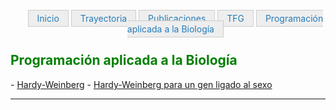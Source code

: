 <html>
<head>
   
<style type="text/css">
#navegador ul{
   list-style-type: none;
   text-align: center;
}
#navegador li{
   display: inline;
   text-align: left;
   margin: 0 0px 0 0;
}
#navegador li a {
   padding: 4px 14px 4px 14px;
   color: #267CB9;
   background-color: #eeeeee;
   border: 1px solid #ccc;
   text-decoration: none;
}
#navegador li a:hover{
   background-color: #333333;
   color: #ffffff;
}
   </style>
</head>

<body>


<div id="navegador">
<ul>
<li><a href="http://ags.aarongs.org/">Inicio</a></li>
<li><a href="https://AaronGS1999.github.io/aarongs.github.io/Trayectoria.html">Trayectoria</a></li>
<li><a href="https://AaronGS1999.github.io/aarongs.github.io/Publicaciones.html">Publicaciones</a></li>
<li><a href="https://AaronGS1999.github.io/aarongs.github.io/TFG.html">TFG</a></li>
<li><a href="https://AaronGS1999.github.io/aarongs.github.io/programacion_aplicada.html">Programación aplicada a la Biología</a></li>
   
</ul>
</div>

</body>
</html>

  
<H2><span style="color:green">Programación aplicada a la Biología</span></H2>
- <a href="https://colab.research.google.com/drive/1KfMTSLx91fYZYNredrvR-cCd6plNFx9R?usp=sharing" target="_blank">Hardy-Weinberg</a> 
- <a href="https://colab.research.google.com/drive/1ZaJkazophlkr3MMaRgzUKgRD3E008W8a?usp=sharing" target="_blank">Hardy-Weinberg para un gen ligado al sexo</a> 

---
